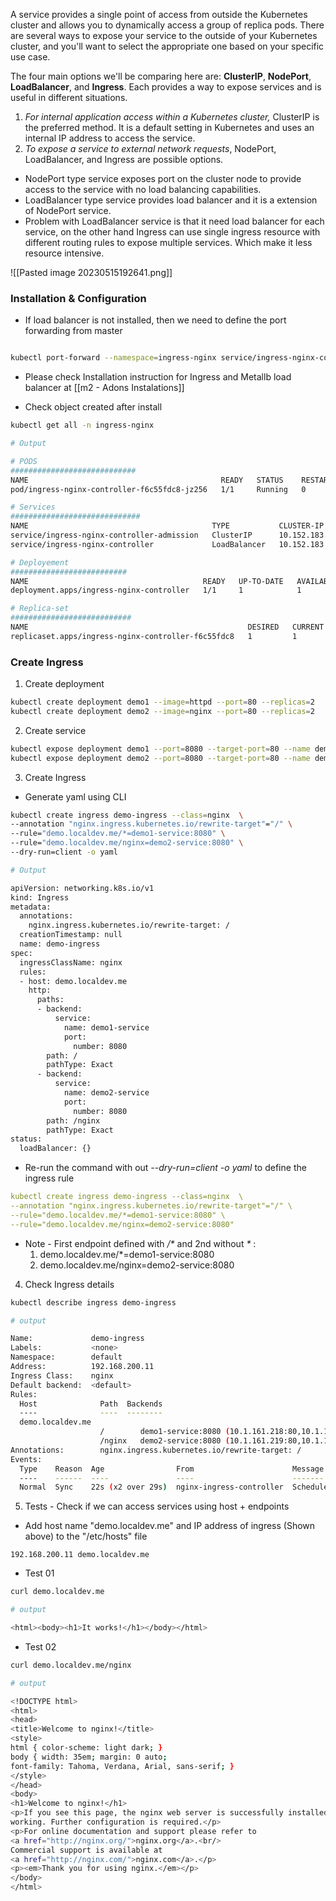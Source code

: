 A service provides a single point of access from outside the Kubernetes cluster and allows you to dynamically access a group of replica pods. There are several ways to expose your service to the outside of your Kubernetes cluster, and you'll want to select the appropriate one based on your specific use case.

The four main options we'll be comparing here are: **ClusterIP**, **NodePort**, **LoadBalancer**, and **Ingress**. Each provides a way to expose services and is useful in different situations.

1) _For internal application access within a Kubernetes cluster,_ ClusterIP is the preferred method. It is a default setting in Kubernetes and uses an internal IP address to access the service.
2) _To expose a service to external network requests_, NodePort, LoadBalancer, and Ingress are possible options. 

- NodePort type service exposes port on the cluster node to provide access to the service with no load balancing capabilities.
- LoadBalancer type service provides load balancer and it  is a extension of NodePort service.
- Problem with LoadBalancer service is that it need load balancer for each service, on the other hand Ingress can use single ingress resource with different routing rules to expose multiple services. Which make it less resource intensive.

![[Pasted image 20230515192641.png]]


### Installation  &  Configuration

- If load balancer is not installed, then we need to define the port forwarding from master
``` sh

kubectl port-forward --namespace=ingress-nginx service/ingress-nginx-controller 8080:80
```
- Please check Installation instruction for Ingress and Metallb load balancer at [[m2 - Adons Instalations]]

- Check object created after install
``` sh
kubectl get all -n ingress-nginx

# Output

# PODS
############################
NAME                                           READY   STATUS    RESTARTS   AGE
pod/ingress-nginx-controller-f6c55fdc8-jz256   1/1     Running   0          158m

# Services
#############################
NAME                                         TYPE           CLUSTER-IP       EXTERNAL-IP      PORT(S)                      AGE
service/ingress-nginx-controller-admission   ClusterIP      10.152.183.180   <none>           443/TCP                      158m
service/ingress-nginx-controller             LoadBalancer   10.152.183.222   192.168.200.11   80:31103/TCP,443:30245/TCP   158m

# Deployement
##########################
NAME                                       READY   UP-TO-DATE   AVAILABLE   AGE
deployment.apps/ingress-nginx-controller   1/1     1            1           158m

# Replica-set
###########################
NAME                                                 DESIRED   CURRENT   READY   AGE
replicaset.apps/ingress-nginx-controller-f6c55fdc8   1         1         1       158m
```

### Create Ingress

1) Create deployment
``` sh
kubectl create deployment demo1 --image=httpd --port=80 --replicas=2
kubectl create deployment demo2 --image=nginx --port=80 --replicas=2
```

2) Create service
``` sh
kubectl expose deployment demo1 --port=8080 --target-port=80 --name demo1-service
kubectl expose deployment demo2 --port=8080 --target-port=80 --name demo2-service
```

3) Create Ingress

- Generate yaml using CLI
``` sh
kubectl create ingress demo-ingress --class=nginx  \
--annotation "nginx.ingress.kubernetes.io/rewrite-target"="/" \
--rule="demo.localdev.me/*=demo1-service:8080" \
--rule="demo.localdev.me/nginx=demo2-service:8080" \
--dry-run=client -o yaml

# Output

apiVersion: networking.k8s.io/v1
kind: Ingress
metadata:
  annotations:
    nginx.ingress.kubernetes.io/rewrite-target: /
  creationTimestamp: null
  name: demo-ingress
spec:
  ingressClassName: nginx
  rules:
  - host: demo.localdev.me
    http:
      paths:
      - backend:
          service:
            name: demo1-service
            port:
              number: 8080
        path: /
        pathType: Exact
      - backend:
          service:
            name: demo2-service
            port:
              number: 8080
        path: /nginx
        pathType: Exact
status:
  loadBalancer: {}
```

- Re-run  the command with out _--dry-run=client -o yaml_ to define the ingress rule
``` yaml
kubectl create ingress demo-ingress --class=nginx  \
--annotation "nginx.ingress.kubernetes.io/rewrite-target"="/" \
--rule="demo.localdev.me/*=demo1-service:8080" \
--rule="demo.localdev.me/nginx=demo2-service:8080"
```

- Note -  First endpoint defined with _/*_ and 2nd without _*_ :
	1) demo.localdev.me/*=demo1-service:8080
	2) demo.localdev.me/nginx=demo2-service:8080


4) Check Ingress details
``` sh
kubectl describe ingress demo-ingress

# output

Name:             demo-ingress
Labels:           <none>
Namespace:        default
Address:          192.168.200.11
Ingress Class:    nginx
Default backend:  <default>
Rules:
  Host              Path  Backends
  ----              ----  --------
  demo.localdev.me  
                    /        demo1-service:8080 (10.1.161.218:80,10.1.174.32:80)
                    /nginx   demo2-service:8080 (10.1.161.219:80,10.1.174.33:80)
Annotations:        nginx.ingress.kubernetes.io/rewrite-target: /
Events:
  Type    Reason  Age                From                      Message
  ----    ------  ----               ----                      -------
  Normal  Sync    22s (x2 over 29s)  nginx-ingress-controller  Scheduled for sync
```

5) Tests - Check if we can access services using host + endpoints

-  Add host name "demo.localdev.me" and IP address of ingress (Shown above) to the   "/etc/hosts" file
``` Text
192.168.200.11 demo.localdev.me
```

- Test 01
``` sh
curl demo.localdev.me

# output

<html><body><h1>It works!</h1></body></html>
```

- Test 02
``` sh
curl demo.localdev.me/nginx

# output

<!DOCTYPE html>
<html>
<head>
<title>Welcome to nginx!</title>
<style>
html { color-scheme: light dark; }
body { width: 35em; margin: 0 auto;
font-family: Tahoma, Verdana, Arial, sans-serif; }
</style>
</head>
<body>
<h1>Welcome to nginx!</h1>
<p>If you see this page, the nginx web server is successfully installed and
working. Further configuration is required.</p>
<p>For online documentation and support please refer to
<a href="http://nginx.org/">nginx.org</a>.<br/>
Commercial support is available at
<a href="http://nginx.com/">nginx.com</a>.</p>
<p><em>Thank you for using nginx.</em></p>
</body>
</html>
```


